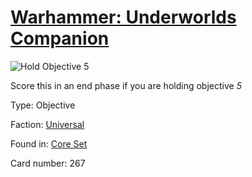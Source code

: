 # [Warhammer: Underworlds Companion](https://guidokessels.github.io/wh-underworlds)

  

![Hold Objective 5](https://warhammerunderworlds.com/wp-content/uploads/sites/6/2017/12/267_ENG-Hold-Objective-5.png)

Score this in an end phase if you are holding objective <i>5</i>

Type: Objective

Faction: [Universal](https://guidokessels.github.io/wh-underworlds/factions/universal)

Found in: [Core Set](https://guidokessels.github.io/wh-underworlds/locations/core-set)

Card number: 267
